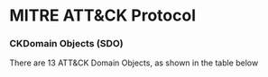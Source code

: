 # MITRE ATT&CK Protocol

### CKDomain Objects (SDO)

There are 13 ATT&CK Domain Objects, as shown in the table below





